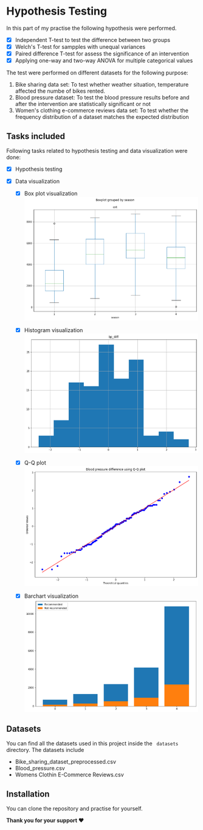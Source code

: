 # Hypothesis Testing
In this part of my practise the following hypothesis were performed.
- [x] Independent T-test to test the difference between two groups
- [x] Welch's T-test for sampples with unequal variances
- [x] Paired difference T-test for assess the significance of an intervention
- [x] Applying one-way and two-way ANOVA for multiple categorical values

The test were performed on different datasets for the following purpose:
1. Bike sharing data set: To test whether weather situation, temperature affected the numbe of bikes rented.
2. Blood pressure dataset: To test the blood pressure results before and after the intervention are statistically significant or not
3. Women's clothing e-commerce reviews data set: To test whether the frequency distribution of a dataset matches the expected distribution

## Tasks included
Following tasks related to hypothesis testing and data visualization were done:
- [x] Hypothesis testing

- [x] Data visualization
    - [x] Box plot visualization
    ![alt text](https://github.com/Crazz-Zaac/hypothesis-testing-python/blob/master/assets/box_plot_visualization_2.png?raw=true)
    - [x] Histogram visualization 
    ![alt text](https://github.com/Crazz-Zaac/hypothesis-testing-python/blob/master/assets/histogram.png?raw=true)
    - [x] Q-Q plot 
    ![alt text](https://github.com/Crazz-Zaac/hypothesis-testing-python/blob/master/assets/Q-Q_plot_visualization.png?raw=true)
    - [x] Barchart visualization
    ![alt text](https://github.com/Crazz-Zaac/hypothesis-testing-python/blob/master/assets/bar_chart_visualization.png?raw=true)


## Datasets
You can find all the datasets used in this project inside the ``` datasets``` directory. The datasets include
* Bike_sharing_dataset_preprocessed.csv
* Blood_pressure.csv
* Womens Clothin E-Commerce Reviews.csv


## Installation
You can clone the repository and practise for yourself.

<b>Thank you for your support ❤️</b>
